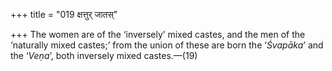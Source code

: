 +++
title = "019 क्षत्तुर् जातस्"

+++
The women are of the ‘inversely’ mixed castes, and the men of the
‘naturally mixed castes;’ from the union of these are born the
‘*Śvapāka*’ and the ‘*Veṇa*’, both inversely mixed castes.—(19)


